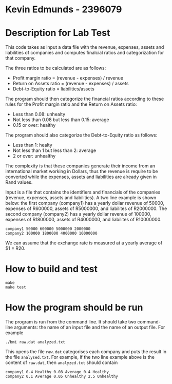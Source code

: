 # Kevin Edmunds - 2396079

# Description for Lab Test

This code takes as input a data file with the revenue, expenses, assets and liabilities of companies and computes finalcial ratios and categorization for that company.

The three ratios to be calculated are as follows:

- Profit margin ratio = (revenue - expenses) / revenue
- Return on Assets ratio = (revenue - expenses) / assets
- Debt-to-Equity ratio = liabilities/assets

The program should then categorize the financial ratios according to these rules for the Profit margin ratio and the Return on Assets ratio:

- Less than 0.08: unhealty
- Not less than 0.08 but less than 0.15: average
- 0.15 or over: healthy

The program should also categorize the Debt-to-Equity ratio as follows:

- Less than 1: healty
- Not less than 1 but less than 2: average
- 2 or over: unhealthy

The complexity is that these companies generate their income from an international market working in Dollars, thus the revenue is require to be converted while the expenses, assets and liabilities are already given in Rand values.

Input is a file that contains the identifiers and financials of the companies (revenue, expenses, assets and liabilities). A two line example is shown below: the first company (company1) has a yearly dollar revenue of 50000, expenses of R600000, assets of R5000000, and liabilites of R2000000. The second company (company2) has a yearly dollar revenue of 100000, expenses of R1800000, assets of R4000000, and liabilites of R10000000.

```
company1 50000 600000 5000000 2000000
company2 100000 1800000 4000000 10000000
```

We can assume that the exchange rate is measured at a yearly average of $1 = R20.

# How to build and test

```
make
make test
```

# How the program should be run

The program is run from the command line. It should take two command-line arguments: the name of an input file and the name of an output file. For example

```
./bmi raw.dat analyzed.txt
```

This opens the file `raw.dat` categorises each company and puts the result in the file `analysed.txt`. For example, if the two line example above is the content of `raw.dat`, then `analyzed.txt` should contain

```
company1 0.4 Healthy 0.08 Average 0.4 Healthy
company2 0.1 Average 0.05 Unhealthy 2.5 Unhealthy
```
